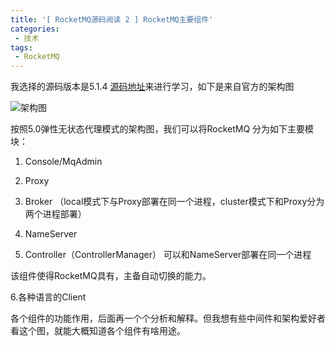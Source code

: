 ```yaml
---
title: '[ RocketMQ源码阅读 2 ] RocketMQ主要组件'
categories: 
 - 技术
tags: 
 - RocketMQ
---
```

我选择的源码版本是5.1.4 [源码地址](https://github.com/apache/rocketmq/tree/release-5.1.4)来进行学习，如下是来自官方的架构图

![架构图](1.png)

按照5.0弹性无状态代理模式的架构图，我们可以将RocketMQ 分为如下主要模块：

1.  Console/MqAdmin

2. Proxy

3. Broker （local模式下与Proxy部署在同一个进程，cluster模式下和Proxy分为两个进程部署）

4. NameServer

5. Controller（ControllerManager） 可以和NameServer部署在同一个进程

该组件使得RocketMQ具有，主备自动切换的能力。

6.各种语言的Client

各个组件的功能作用，后面再一个个分析和解释。但我想有些中间件和架构爱好者看这个图，就能大概知道各个组件有啥用途。